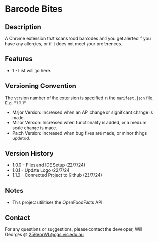 # Barcode Bites

## Description

A Chrome extension that scans food barcodes and you get alerted if you have any allergies, or if it does not meet your preferences.

## Features

- 1 - List will go here.

## Versioning Convention

The version number of the extension is specified in the `manifest.json` file. E.g. "1.0.1"

- Major Version: Increased when an API change or significant change is made.
- Minor Version: Increased when functionality is added, or a medium scale change is made.
- Patch Version: Increased when bug fixes are made, or minor things updated.

## Version History

- 1.0.0 - Files and IDE Setup (22/7/24)
- 1.0.1 - Update Logo (22/7/24)
- 1.1.0 - Connected Project to Github (22/7/24)

## Notes

- This project utilitises the OpenFoodFacts API.

## Contact

For any questions or suggestions, please contact the developer, Will Georges @ 25GeorWL@cgs.vic.edu.au